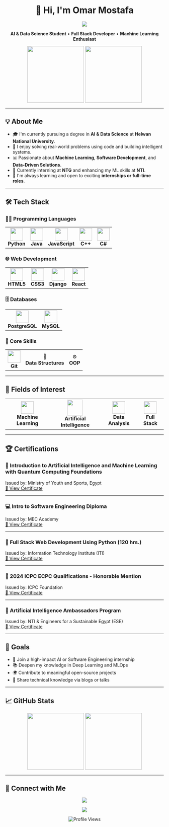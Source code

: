 <h1 align="center">👋 Hi, I'm Omar Mostafa</h1>

<p align="center">
  <img src="https://readme-hero.vercel.app/api?username=OmarMostafa7&theme=radical" />
</p>

<p align="center">
<strong>AI & Data Science Student</strong> • <strong>Full Stack Developer</strong> • <strong>Machine Learning Enthusiast</strong>
</p>

<p align="center">
<img src="https://media.giphy.com/media/Y4ak9Ki2GZCbJxAnJD/giphy.gif" width="180" />
<img src="https://media.giphy.com/media/L1R1tvI9svkIWwpVYr/giphy.gif" width="180" />
</p>

---

## 💡 About Me
- 🎓 I'm currently pursuing a degree in **AI & Data Science** at **Helwan National University**.
- 🚀 I enjoy solving real-world problems using code and building intelligent systems.
- 📊 Passionate about **Machine Learning**, **Software Development**, and **Data-Driven Solutions**.
- 💼 Currently interning at **NTG** and enhancing my ML skills at **NTI**.
- 🌱 I'm always learning and open to exciting **internships or full-time roles**.

---

## 🛠️ Tech Stack

### 👨‍💻 Programming Languages
<table>
<tr>
<td align="center"><img src="https://cdn.jsdelivr.net/gh/devicons/devicon/icons/python/python-original.svg" width="40"/><br/><b>Python</b></td>
<td align="center"><img src="https://cdn.jsdelivr.net/gh/devicons/devicon/icons/java/java-original.svg" width="40"/><br/><b>Java</b></td>
<td align="center"><img src="https://cdn.jsdelivr.net/gh/devicons/devicon/icons/javascript/javascript-original.svg" width="40"/><br/><b>JavaScript</b></td>
<td align="center"><img src="https://cdn.jsdelivr.net/gh/devicons/devicon/icons/cplusplus/cplusplus-original.svg" width="40"/><br/><b>C++</b></td>
<td align="center"><img src="https://cdn.jsdelivr.net/gh/devicons/devicon/icons/csharp/csharp-original.svg" width="40"/><br/><b>C#</b></td>
</tr>
</table>

### 🌐 Web Development
<table>
<tr>
<td align="center"><img src="https://cdn.jsdelivr.net/gh/devicons/devicon/icons/html5/html5-original.svg" width="40"/><br/><b>HTML5</b></td>
<td align="center"><img src="https://cdn.jsdelivr.net/gh/devicons/devicon/icons/css3/css3-original.svg" width="40"/><br/><b>CSS3</b></td>
<td align="center"><img src="https://cdn.jsdelivr.net/gh/devicons/devicon/icons/django/django-plain.svg" width="40"/><br/><b>Django</b></td>
<td align="center"><img src="https://cdn.jsdelivr.net/gh/devicons/devicon/icons/react/react-original.svg" width="40"/><br/><b>React</b></td>
</tr>
</table>

### 🗄️ Databases
<table>
<tr>
<td align="center"><img src="https://cdn.jsdelivr.net/gh/devicons/devicon/icons/postgresql/postgresql-original.svg" width="40"/><br/><b>PostgreSQL</b></td>
<td align="center"><img src="https://cdn.jsdelivr.net/gh/devicons/devicon/icons/mysql/mysql-original.svg" width="40"/><br/><b>MySQL</b></td>
</tr>
</table>

### 🧠 Core Skills
<table>
<tr>
<td align="center"><img src="https://cdn.jsdelivr.net/gh/devicons/devicon/icons/git/git-original.svg" width="40"/><br/><b>Git</b></td>
<td align="center">🧠<br/><b>Data Structures</b></td>
<td align="center">⚙️<br/><b>OOP</b></td>
</tr>
</table>

---

## 🔬 Fields of Interest
<table>
<tr align="center">
<td>
<img src="https://cdn.jsdelivr.net/gh/devicons/devicon/icons/tensorflow/tensorflow-original.svg" width="40"/><br/><b>Machine Learning</b>
</td>
<td>
<img src="https://media.giphy.com/media/QTfX9Ejfra3ZmNxh6B/giphy.gif" width="50"/><br/><b>Artificial Intelligence</b>
</td>
<td>
<img src="https://cdn.jsdelivr.net/gh/devicons/devicon/icons/pandas/pandas-original.svg" width="40"/><br/><b>Data Analysis</b>
</td>
<td>
<img src="https://cdn.jsdelivr.net/gh/devicons/devicon/icons/react/react-original.svg" width="40"/><br/><b>Full Stack</b>
</td>
</tr>
</table>

---

## 🏆 Certifications

### 🤖 Introduction to Artificial Intelligence and Machine Learning with Quantum Computing Foundations  
Issued by: Ministry of Youth and Sports, Egypt  
[🔗 View Certificate](https://drive.google.com/file/d/1wT5n4JIN58snlKwWsLvZMbFCG5rBtNAI/view?usp=drive_link)

---

### 💻 Intro to Software Engineering Diploma  
Issued by: MEC Academy  
[🔗 View Certificate](https://drive.google.com/file/d/1CWnQAeGmT3TbHIesjp0KoXJ7GpVv-Nm3/view?usp=drive_link)

---

### 🐍 Full Stack Web Development Using Python (120 hrs.)  
Issued by: Information Technology Institute (ITI)  
[🔗 View Certificate](https://drive.google.com/file/d/1h4PGPLSiXgvbroENKEhczXhfnBNc2O1C/view?usp=drive_link)

---

### 🏅 2024 ICPC ECPC Qualifications - Honorable Mention  
Issued by: ICPC Foundation  
[🔗 View Certificate](https://drive.google.com/file/d/1m_prA51PPFql9Z4kCMPpZgFXFge1IEQI/view?usp=drive_link)

---

### 🧠 Artificial Intelligence Ambassadors Program  
Issued by: NTI & Engineers for a Sustainable Egypt (ESE)  
[🔗 View Certificate](https://drive.google.com/file/d/1cS3UP2uONPTEdIL3YmwSjV_Upny4-4eM/view?usp=drive_link)

---

## 🎯 Goals
- 🚀 Join a high-impact AI or Software Engineering internship  
- 📚 Deepen my knowledge in Deep Learning and MLOps  
- 🌍 Contribute to meaningful open-source projects  
- 🎤 Share technical knowledge via blogs or talks  

---

## 📈 GitHub Stats
<p align="center">
<img src="https://github-readme-stats.vercel.app/api?username=OmarMostafa7&show_icons=true&theme=radical&hide_border=true&count_private=true" height="180"/>
<img src="https://github-readme-stats.vercel.app/api/top-langs/?username=OmarMostafa7&layout=compact&theme=radical&hide_border=true" height="180"/>
</p>

---

## 🤝 Connect with Me
<p align="center">
<a href="https://www.linkedin.com/in/omar-mostafa-abdsttar-b2b72134b" target="_blank">
<img src="https://img.shields.io/badge/LinkedIn-0A66C2?style=for-the-badge&logo=linkedin&logoColor=white" />
</a>
</p>

<p align="center">
<a href="mailto:omarmostafaabdsttar@gmail.com">
<img src="https://img.shields.io/badge/Gmail-D14836?style=for-the-badge&logo=gmail&logoColor=white" />
</a>
</p>

<p align="center">
<img src="https://komarev.com/ghpvc/?username=OmarMostafa7&color=brightgreen" alt="Profile Views">
</p>
